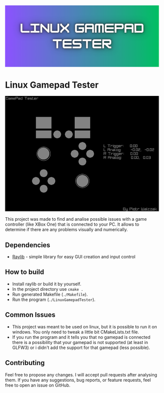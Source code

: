 <p align="center">
  <img src="readmeBanner.png" width="650" title="logo">
</p>

# Linux Gamepad Tester

<p align="center">
  <img src="screenshot.png" width="650" title="logo">
</p>


This project was made to find and analise possible issues with a game controller (like XBox One) that is connected to your PC. It allows to determine if there are any problems visually and numerically.

## Dependencies

* [Raylib](https://github.com/raysan5/raylib) - simple library for easy GUI creation and input control

## How to build

* Install raylib or build it by yourself.
* In the project directory use `cmake .`
* Run generated Makefile (`./Makefile`).
* Run the program (`./LinuxGamepadTester`).

## Common Issues

* This project was meant to be used on linux, but it is possible to run it on windows. You only need to tweak a little bit CMakeLists.txt file.
* If you run the program and it tells you that no gamepad is connected there is a possibility that your gamepad is not supported (at least in GLFW3) or i didn't add the support for that gamepad (less possible).

## Contributing

Feel free to propose any changes. I will accept pull requests after analysing them.
If you have any suggestions, bug reports, or feature requests, feel free to open an issue on GitHub.
